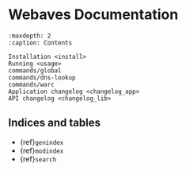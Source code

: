# Webaves Documentation

```{toctree}
:maxdepth: 2
:caption: Contents

Installation <install>
Running <usage>
commands/global
commands/dns-lookup
commands/warc
Application changelog <changelog_app>
API changelog <changelog_lib>
```

## Indices and tables

* {ref}`genindex`
* {ref}`modindex`
* {ref}`search`
